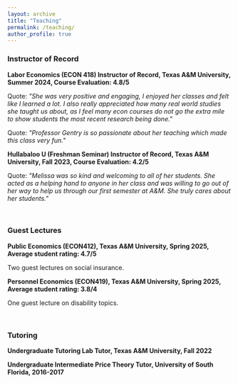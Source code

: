 ```yaml
---
layout: archive
title: "Teaching"
permalink: /teaching/
author_profile: true
---
```

### Instructor of Record

**Labor Economics (ECON 418) Instructor of Record, Texas A&M University, Summer 2024, Course Evaluation: 4.8/5**

Quote: *"She was very positive and engaging, I enjoyed her classes and felt like I learned a lot. I also really appreciated how many real world studies she taught us about, as I feel many econ courses do not go the extra mile to show students the most recent research being done."*

Quote: *"Professor Gentry is so passionate about her teaching which made this class very fun."*


**Hullabaloo U (Freshman Seminar) Instructor of Record, Texas A&M University, Fall 2023, Course Evaluation: 4.2/5**

Quote: *"Melissa was so kind and welcoming to all of her students. She acted as a helping hand to anyone in her class and was willing to go out of her way to help us through our first semester at A&M. She truly cares about her students."*

<br />

### Guest Lectures
**Public Economics (ECON412), Texas A&M University, Spring 2025, Average student rating: 4.7/5**

Two guest lectures on social insurance. 

**Personnel Economics (ECON419), Texas A&M University, Spring 2025, Average student rating: 3.8/4**

One guest lecture on disability topics. 

<br />

### Tutoring

**Undergraduate Tutoring Lab Tutor, Texas A&M University, Fall 2022**

**Undergraduate Intermediate Price Theory Tutor, University of South Florida, 2016-2017**

